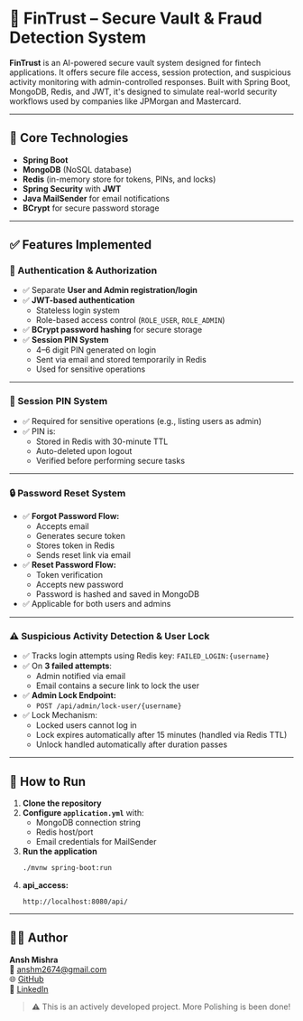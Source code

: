 # 🔐 FinTrust – Secure Vault & Fraud Detection System

**FinTrust** is an AI-powered secure vault system designed for fintech applications. It offers secure file access, session protection, and suspicious activity monitoring with admin-controlled responses. Built with Spring Boot, MongoDB, Redis, and JWT, it's designed to simulate real-world security workflows used by companies like JPMorgan and Mastercard.

---

## 🧠 Core Technologies

- **Spring Boot**
- **MongoDB** (NoSQL database)
- **Redis** (in-memory store for tokens, PINs, and locks)
- **Spring Security** with **JWT**
- **Java MailSender** for email notifications
- **BCrypt** for secure password storage

---

## ✅ Features Implemented

### 🔐 Authentication & Authorization

- ✅ Separate **User and Admin registration/login**
- ✅ **JWT-based authentication**
    - Stateless login system
    - Role-based access control (`ROLE_USER`, `ROLE_ADMIN`)
- ✅ **BCrypt password hashing** for secure storage
- ✅ **Session PIN System**
    - 4–6 digit PIN generated on login
    - Sent via email and stored temporarily in Redis
    - Used for sensitive operations

---

### 🔁 Session PIN System

- ✅ Required for sensitive operations (e.g., listing users as admin)
- ✅ PIN is:
    - Stored in Redis with 30-minute TTL
    - Auto-deleted upon logout
    - Verified before performing secure tasks

---

### 🔒 Password Reset System

- ✅ **Forgot Password Flow:**
    - Accepts email
    - Generates secure token
    - Stores token in Redis
    - Sends reset link via email
- ✅ **Reset Password Flow:**
    - Token verification
    - Accepts new password
    - Password is hashed and saved in MongoDB
- ✅ Applicable for both users and admins

---

### ⚠ Suspicious Activity Detection & User Lock

- ✅ Tracks login attempts using Redis key: `FAILED_LOGIN:{username}`
- ✅ On **3 failed attempts**:
    - Admin notified via email
    - Email contains a secure link to lock the user
- ✅ **Admin Lock Endpoint:**
    - `POST /api/admin/lock-user/{username}`
- ✅ Lock Mechanism:
    - Locked users cannot log in
    - Lock expires automatically after 15 minutes (handled via Redis TTL)
    - Unlock handled automatically after duration passes

---

## 🚀 How to Run

1. **Clone the repository**
2. **Configure `application.yml`** with:
    - MongoDB connection string
    - Redis host/port
    - Email credentials for MailSender
3. **Run the application**
   ```bash
   ./mvnw spring-boot:run

4. **api_access:**
   ```url
   http://localhost:8080/api/

---

## 🙋‍♂️ Author

**Ansh Mishra**  
📧 [anshm2674@gmail.com](mailto:anshm2674@gmail.com)  
🌐 [GitHub](https://github.com/Ansh-26-74)  
🔗 [LinkedIn](https://www.linkedin.com/in/ansh-mishra-07170431a/)

> ⚠️ This is an actively developed project. More Polishing is been done!

